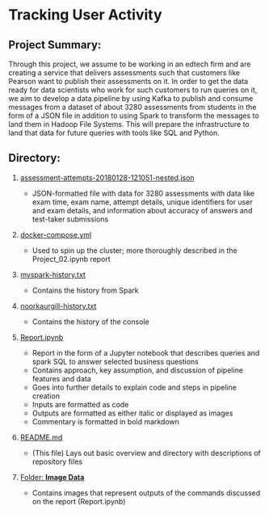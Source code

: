 # Tracking User Activity

## Project Summary:
Through this project, we assume to be working in an edtech firm and are creating a service that delivers assessments such that customers like Pearson want to publish their assessments on it. In order to get the data ready for data scientists who work for such customers to run queries on it, we aim to develop a data pipeline by using Kafka to publish and consume messages from a dataset of about 3280 assessments from students in the form of a JSON file in addition to using Spark to transform the messages to land them in Hadoop File Systems. This will prepare the infrastructure to land that data for future queries with tools like SQL and Python. 

## Directory:
1. [assessment-attempts-20180128-121051-nested.json](https://github.com/mids-w205-schioberg/project-2-noorkaurgill/blob/assignment/assessment-attempts-20180128-121051-nested.json)
    - JSON-formatted file with data for 3280 assessments with data like exam time, exam name, attempt details, unique identifiers for user and exam details, and information about accuracy of answers and test-taker submissions
   
2. [docker-compose.yml](https://github.com/mids-w205-schioberg/project-2-noorkaurgill/blob/assignment/docker-compose.yml)
    - Used to spin up the cluster; more thoroughly described in the Project_02.ipynb report

3. [myspark-history.txt](https://github.com/mids-w205-schioberg/project-2-noorkaurgill/blob/assignment/myspark-history.txt)
    - Contains the history from Spark
    

4. [noorkaurgill-history.txt](https://github.com/mids-w205-schioberg/project-2-noorkaurgill/blob/assignment/noorkaurgill-history.txt)
    - Contains the history of the console

5. [Report.ipynb](https://github.com/mids-w205-schioberg/project-2-noorkaurgill/blob/assignment/Project_02.ipynb)
    - Report in the form of a Jupyter notebook that describes queries and spark SQL to answer selected business questions
    - Contains approach, key assumption, and discussion of pipeline features and data
    - Goes into further details to explain code and steps in pipeline creation
    - Inputs are formatted as code
    - Outputs are formatted as either italic or displayed as images
    - Commentary is formatted in bold markdown

7. [README.md](https://github.com/mids-w205-schioberg/project-2-noorkaurgill/blob/assignment/README.md)
    - (This file) Lays out basic overview and directory with descriptions of repository files
    
8. [Folder: **Image Data**](https://github.com/mids-w205-schioberg/project-2-noorkaurgill/tree/assignment/Image%20Data)
    - Contains images that represent outputs of the commands discussed on the report (Report.ipynb)
